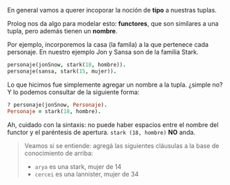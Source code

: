 En general vamos a querer incoporar la noción de __tipo__ a nuestras tuplas.

Prolog nos da algo para modelar esto: **functores**, que son similares a una tupla, pero además tienen un **nombre**.

Por ejemplo, incorporemos la casa (la famila) a la que pertenece cada personaje. En nuestro ejemplo Jon y Sansa son de la familia Stark.


```prolog
personaje(jonSnow, stark(18, hombre)).
personaje(sansa, stark(15, mujer)).
```

Lo que hicimos fue simplemente agregar un nombre a la tupla. ¿simple no? Y lo podemos consultar de la siguiente forma:


```prolog
? personaje(jonSnow, Personaje).
Personaje = stark(18, hombre).
```

Ah, cuidado con la sintaxis: no puede haber espacios entre el nombre del functor y el paréntesis de apertura. `stark (18, hombre)` **NO** anda.


> Veamos si se entiende: agregá las siguientes cláusulas a la base de conocimiento de arriba:
>
> * `arya` es una stark, mujer de 14
> * `cercei` es una lannister, mujer de 34



